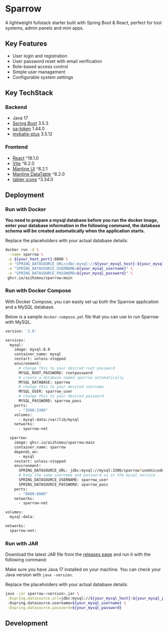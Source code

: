 # Sparrow
A lightweight fullstack starter built with Spring Boot &amp; React, perfect for tool systems, admin panels and mini apps.

## Key Features
- User login and registration
- User password reset with email verification
- Role-based access control
- Simple user management
- Configurable system settings

## Key TechStack

### Backend
- Java 17
- [Spring Boot](https://spring.io/projects/spring-boot) 3.5.3
- [sa-token](https://github.com/dromara/Sa-Token) 1.44.0
- [mybatis-plus](https://baomidou.com/en/) 3.5.12

### Frontend
- [React](https://react.dev/) ^19.1.0
- [Vite](https://vite.dev/) ^8.2.0
- [Mantine UI](https://ui.mantine.dev/) ^8.2.1
- [Mantine DataTable](https://icflorescu.github.io/mantine-datatable/) ^8.2.0
- [tabler icons](https://tabler.io/icons) ^3.34.0

## Deployment

### Run with Docker
**You need to prepare a mysql database before you run the docker image, enter your database information in the following command, the database schema will be created automatically when the application starts.**

Replace the placeholders with your actual database details:
```bash
docker run -d \
 --name sparrow \
 -p ${your_host_port}:8080 \
 -e "SPRING_DATASOURCE_URL=jdbc:mysql://${your_mysql_host}:${your_mysql_port}/${your_database_name}?useUnicode=true&characterEncoding=UTF-8" \
 -e "SPRING_DATASOURCE_USERNAME=${your_mysql_username}" \
 -e "SPRING_DATASOURCE_PASSWORD=${your_mysql_password}" \
 ghcr.io/aizhimou/sparrow:main
```

### Run with Docker Compose
With Docker Compose, you can easily set up both the Sparrow application and a MySQL database. 

Below is a sample `docker-compose.yml` file that you can use to run Sparrow with MySQL.

```bash
version: '3.8'

services:
  mysql:
    image: mysql:8.0
    container_name: mysql
    restart: unless-stopped
    environment:
      # change this to your desired root password
      MYSQL_ROOT_PASSWORD: rootpassword
      # create a database named sparrow automatically
      MYSQL_DATABASE: sparrow
      # change this to your desired username
      MYSQL_USER: sparrow_user
      # change this to your desired password
      MYSQL_PASSWORD: sparrow_pass
    ports:
      - "3306:3306"
    volumes:
      - mysql-data:/var/lib/mysql
    networks:
      - sparrow-net

  sparrow:
    image: ghcr.io/aizhimou/sparrow:main
    container_name: sparrow
    depends_on:
      - mysql
    restart: unless-stopped
    environment:
      SPRING_DATASOURCE_URL: jdbc:mysql://mysql:3306/sparrow?useUnicode=true&characterEncoding=UTF-8
      # keep the same username and password as in the mysql service
      SPRING_DATASOURCE_USERNAME: sparrow_user
      SPRING_DATASOURCE_PASSWORD: sparrow_pass
    ports:
      - "8080:8080"
    networks:
      - sparrow-net

volumes:
  mysql-data:

networks:
  sparrow-net:
```

### Run with JAR
Download the latest JAR file from the [releases page](https://github.com/aizhimou/sparrow/releases) and run it with the following command:

Make sure you have Java 17 installed on your machine. You can check your Java version with `java -version`.

Replace the placeholders with your actual database details:

```bash
java -jar sparrow-<version>.jar \
 -Dspring.datasource.url=jdbc:mysql://${your_mysql_host}:${your_mysql_port}/${your_database_name}?useUnicode=true&characterEncoding=UTF-8 \
 -Dspring.datasource.username=${your_mysql_username} \
 -Dspring.datasource.password=${your_mysql_password}
```

## Development